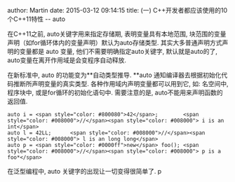 author: Martin
date: 2015-03-12 09:14:15
title: (一) C++开发者都应该使用的10个C++11特性 -- auto

在C++11之前, auto关键字用来指定存储期, 表明变量具有本地范围, 块范围的变量声明（如for循环体内的变量声明）默认为auto存储类型.
其实大多普通声明方式声明的变量都是 auto 变量, 他们不需要明确指定auto关键字, 默认就是auto的了, auto变量在离开作用域是会变程序自动释放.

在新标准中, auto 的功能变为**自动类型推导.
**auto 通知编译器去根据初始化代码推断所声明变量的真实类型.
各种作用域内声明变量都可以用到它, 如: 名空间中, 程序块中, 或是for循环的初始化语句中.
需要注意的是, auto不能用来声明函数的返回值.

    auto i = <span style="color: #800080">42</span>;        <span style="color: #008000">//</span><span style="color: #008000"> i is an int</span>
    auto l = 42LL;      <span style="color: #008000">//</span><span style="color: #008000"> l is an long long</span>
    auto p = <span style="color: #0000ff">new</span> foo(); <span style="color: #008000">//</span><span style="color: #008000"> p is a foo*</span>




在泛型编程中, auto 关键字的出现让一切变得很简单了.
 p 
